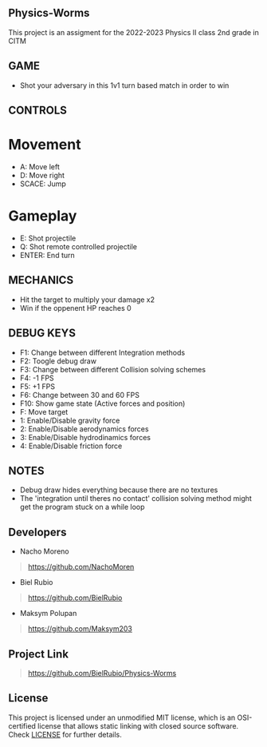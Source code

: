 ## Physics-Worms
This project is an assigment for the 2022-2023 Physics II class 2nd grade in CITM

## GAME
- Shot your adversary in this 1v1 turn based match in order to win

## CONTROLS
# Movement
- A: Move left
- D: Move right
- SCACE: Jump

# Gameplay
- E: Shot projectile
- Q: Shot remote controlled projectile
- ENTER: End turn

## MECHANICS
- Hit the target to multiply your damage x2
- Win if the oppenent HP reaches 0

## DEBUG KEYS
- F1: Change between different Integration methods
- F2: Toogle debug draw
- F3: Change between different Collision solving schemes
- F4: -1 FPS
- F5: +1 FPS
- F6: Change between 30 and 60 FPS
- F10: Show game state (Active forces and position)
- F: Move target
- 1: Enable/Disable gravity force
- 2: Enable/Disable aerodynamics forces
- 3: Enable/Disable hydrodinamics forces
- 4: Enable/Disable friction force

## NOTES
- Debug draw hides everything because there are no textures
- The 'integration until theres no contact' collision solving method might get the program stuck on a while loop

## Developers
- Nacho Moreno 
> https://github.com/NachoMoren
- Biel Rubio
> https://github.com/BielRubio
- Maksym Polupan 
> https://github.com/Maksym203

## Project Link
> https://github.com/BielRubio/Physics-Worms

## License
This project is licensed under an unmodified MIT license, which is an OSI-certified license that allows static linking with closed source software. Check [LICENSE](https://github.com/BielRubio/Physics-Pinball/blob/main/LICENSE) for further details.
